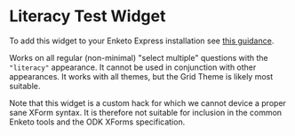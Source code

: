 Literacy Test Widget
==========

To add this widget to your Enketo Express installation see [this guidance](https://github.com/kobotoolbox/enketo-express/blob/master/tutorials/34-custom-widgets.md).

Works on all regular (non-minimal) "select multiple" questions with the `"literacy"` appearance. It cannot be used in conjunction with other appearances. It works with all themes, but the Grid Theme is likely most suitable.

Note that this widget is a custom hack for which we cannot device a proper sane XForm syntax. It is therefore not suitable for inclusion in the common Enketo tools and the ODK XForms specification.
